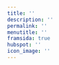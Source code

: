 ```yaml
---
title: ''
description: ''
permalink: ''
menutitle: '' 
framsida: true
hubspot: ''
icon_image: ''
---
```

